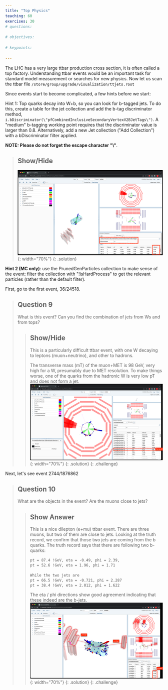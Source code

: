 ```yaml
---
title: "Top Physics"
teaching: 60
exercises: 30
# questions:

# objectives:

# keypoints:

---
```


The LHC has a very large ttbar production cross section, it is often
called a top factory. Understanding ttbar events would be an important
task for standard model measurement or searches for new physics. Now let
us scan the ttbar file `/store/group/upgrade/visualization/ttjets.root`

Since events start to become complicated, a few hints before we start:

Hint 1: Top quarks decay into W+b, so you can look for b-tagged jets. To
do this, create a table for the jet collection and add the b-tag
discriminator method,
`i.bDiscriminator(\"pfCombinedInclusiveSecondaryVertexV2BJetTags\")`. A
\"medium\" b-tagging working point requires that the discriminator value
is larger than 0.8. Alternatively, add a new Jet collection (\"Add
Collection\") with a bDiscriminator filter applied.

 **NOTE: Please do not forget the escape character \"\\\"**.

> ## Show/Hide
> ![fireworksweb_11](../fig/fireworksweb_11.png){: width="70%"}
{: .solution}

**Hint 2 (MC only)**: use the PrunedGenParticles collection to make sense of the event: filter the collection with \"!isHardProcess\" to get the relevant particles (rather than the default filter).

First, go to the first event, 36/24518.

> ## Question 9
>  What is this event? Can you find the combination of jets from Ws and from tops?
> > ## Show/Hide
> >This is a particularly difficult ttbar event, with one W decaying to leptons (muon+neutrino), and other to hadrons.
>>
>> The transverse mass (mT) of the muon+MET is 98 GeV, very high for a W, presumably due to MET resolution.
>> To make things worse, one of the quarks from the hadronic W is very low pT and does not form a jet.
>> ![fireworksweb_12](../fig/fireworksweb_12.png){: width="70%"}
> {: .solution}
{: .challenge}


Next, let\'s see event 2744/1876862
> ## Question 10
>  What are the objects in the event? Are the muons close to jets?
> > ## Show Answer
> > This is a nice dilepton (e+mu) ttbar event. There are three muons, but two of them are close to jets. Looking at the
>>truth record, we confirm that those two jets are coming from the b quarks. The truth record says that there are following two b-quarks:
>>
>>```
>>pt = 87.4 !GeV, eta = -0.49, phi = 2.39,
>>pt = 52.6 !GeV, eta = 1.96, phi = 1.71
>>
>>While the two jets are
>>pt = 66.5 !GeV, eta = -0.721, phi = 2.287
>>pt = 38.4 !GeV, eta = 2.012, phi = 1.622
>>```
>>The eta / phi directions show good agreement indicating that these indeed are the b-jets.
>> ![fireworksweb_13](../fig/fireworksweb_13.png){: width="70%"}
>{: .solution}
{: .challenge}